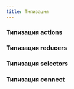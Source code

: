 ```yaml
---
title: Типизация
---
```


### Типизация actions
### Типизация reducers
### Типизация selectors
### Типизация connect
